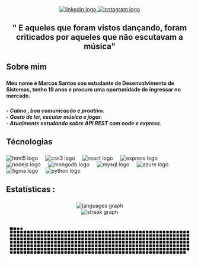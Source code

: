 <br clear="both">

###

<div align="center">
  <a href="https://www.linkedin.com/in/marcos-santos-77756a260/" target="_blank">
    <img src="https://img.shields.io/static/v1?message=LinkedIn&logo=linkedin&label=&color=0077B5&logoColor=white&labelColor=&style=for-the-badge" height="25" alt="linkedin logo"  />
  </a>
  <a href="https://www.instagram.com/__blood3_/" target="_blank">
    <img src="https://img.shields.io/static/v1?message=Instagram&logo=instagram&label=&color=E4405F&logoColor=white&labelColor=&style=for-the-badge" height="25" alt="instagram logo"  />
  </a>
</div>

###

<h2 align="center">" E aqueles que foram vistos dançando, foram criticados por aqueles que não escutavam a música"</h2>

###

<h2 align="left">Sobre mim</h2>

###

<h4 align="left">Meu nome é Marcos Santos sou estudante de Desenvolvimento de Sistemas, tenho 19 anos e procuro uma oportunidade de ingressar no mercado.</h4>

###

<h5 align="left">- Calmo , boa comunicação e proativo.<br>- Gosto de ler, escutar música e jogar.<br>- Atualmente estudando sobre API REST com node e express.</h5>

###

<h2 align="left">Técnologias</h2>

###

<div align="left">
  <img src="https://cdn.jsdelivr.net/gh/devicons/devicon/icons/html5/html5-original.svg" height="40" alt="html5 logo"  />
  <img width="12" />
  <img src="https://cdn.jsdelivr.net/gh/devicons/devicon/icons/css3/css3-original.svg" height="40" alt="css3 logo"  />
  <img width="12" />
  <img src="https://cdn.jsdelivr.net/gh/devicons/devicon/icons/react/react-original.svg" height="40" alt="react logo"  />
  <img width="12" />
  <img src="https://cdn.jsdelivr.net/gh/devicons/devicon/icons/express/express-original.svg" height="40" alt="express logo"  />
  <img width="12" />
  <img src="https://cdn.jsdelivr.net/gh/devicons/devicon/icons/nodejs/nodejs-original.svg" height="40" alt="nodejs logo"  />
  <img width="12" />
  <img src="https://cdn.jsdelivr.net/gh/devicons/devicon/icons/mongodb/mongodb-original.svg" height="40" alt="mongodb logo"  />
  <img width="12" />
  <img src="https://cdn.jsdelivr.net/gh/devicons/devicon/icons/mysql/mysql-original.svg" height="40" alt="mysql logo"  />
  <img width="12" />
  <img src="https://cdn.jsdelivr.net/gh/devicons/devicon/icons/azure/azure-original.svg" height="40" alt="azure logo"  />
  <img width="12" />
  <img src="https://cdn.jsdelivr.net/gh/devicons/devicon/icons/figma/figma-original.svg" height="40" alt="figma logo"  />
  <img width="12" />
  <img src="https://cdn.jsdelivr.net/gh/devicons/devicon/icons/python/python-original.svg" height="40" alt="python logo"  />
</div>

###

<h2 align="left">Estatísticas :</h2>

###

<div align="center">
  <img src="https://github-readme-stats.vercel.app/api/top-langs?username=gitmvfs&locale=pt-br&hide_title=false&layout=compact&card_width=320&langs_count=4&theme=blueberry&hide_border=false&order=2" height="150" alt="languages graph" /> <br>
  <img src="https://streak-stats.demolab.com?user=gitmvfs&locale=pt-br&mode=daily&theme=blueberry&hide_border=false&border_radius=5&date_format=M%20j%5B,%20Y%5D&order=3" height="220" alt="streak graph"  />
</div>

###

<img src="https://raw.githubusercontent.com/gitmvfs/gitmvfs/output/snake.svg" alt="Snake animation" />

###
